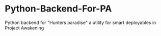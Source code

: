 # Python-Backend-For-PA
 Python backend for "Hunters paradise" a utility for smart deployables in Project Awakening
